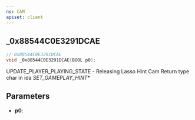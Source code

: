 ```yaml
---
ns: CAM
apiset: client
---
```

## _0x88544C0E3291DCAE

```c
// 0x88544C0E3291DCAE
void _0x88544C0E3291DCAE(BOOL p0);
```

UPDATE_PLAYER_PLAYING_STATE - Releasing Lasso Hint Cam
Return type char in ida
_SET_GAMEPLAY_HINT_*

## Parameters
* **p0**:



